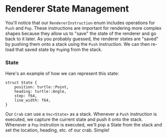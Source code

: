 # Renderer State Management

You'll notice that our `RendererInstruction` enum includes operations for `Push` and `Pop`. These instructions are important for rendering more complex shapes because they allow us to "save" the state of the renderer and go back to it later. As you probably guessed, the renderer states are "saved" by pushing them onto a stack using the `Push` instruction. We can then re-load that saved state by `Pop`ing from the stack.

### State

Here's an example of how we can represent this state:

```
struct State {
    position: turtle::Point,
    heading: turtle::Angle,
    step: f64,
    line_width: f64,
}
```

Our `Crab` can use a `Vec<State>` as a stack. Whenever a `Push` instruction is executed, we capture the current state and push it onto the stack. Whenever a `Pop` instrution is executed, we'll pop a State from the stack and set the location, heading, etc. of our crab. Simple!
